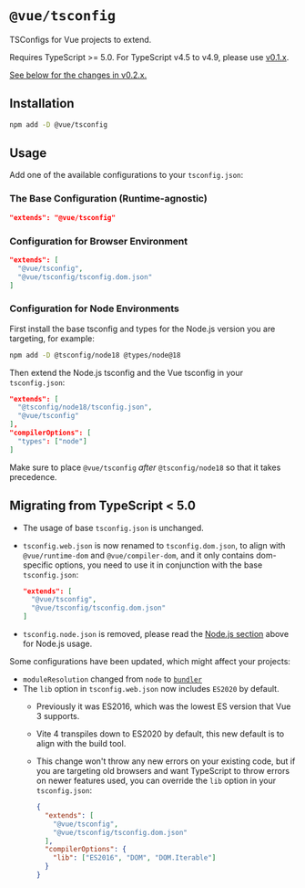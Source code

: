 # `@vue/tsconfig`

TSConfigs for Vue projects to extend.

Requires TypeScript >= 5.0. For TypeScript v4.5 to v4.9, please use [v0.1.x](https://www.npmjs.com/package/@vue/tsconfig/v/0.1.3).

[See below for the changes in v0.2.x.](#migrating-from-typescript--50)

## Installation

```sh
npm add -D @vue/tsconfig
```

## Usage

Add one of the available configurations to your `tsconfig.json`:

### The Base Configuration (Runtime-agnostic)

```json
"extends": "@vue/tsconfig"
```

### Configuration for Browser Environment

```json
"extends": [
  "@vue/tsconfig",
  "@vue/tsconfig/tsconfig.dom.json"
]
```

### Configuration for Node Environments

First install the base tsconfig and types for the Node.js version you are targeting, for example:

```sh
npm add -D @tsconfig/node18 @types/node@18
```

Then extend the Node.js tsconfig and the Vue tsconfig in your `tsconfig.json`:

```json
"extends": [
  "@tsconfig/node18/tsconfig.json",
  "@vue/tsconfig"
],
"compilerOptions": [
  "types": ["node"]
]
```

Make sure to place `@vue/tsconfig` *after* `@tsconfig/node18` so that it takes precedence.

## Migrating from TypeScript < 5.0

- The usage of base `tsconfig.json` is unchanged.
- `tsconfig.web.json` is now renamed to `tsconfig.dom.json`, to align with `@vue/runtime-dom` and `@vue/compiler-dom`, and it only contains dom-specific options, you need to use it in conjunction with the base `tsconfig.json`:

  ```json
  "extends": [
    "@vue/tsconfig",
    "@vue/tsconfig/tsconfig.dom.json"
  ]
  ```

- `tsconfig.node.json` is removed, please read the [Node.js section](#configuration-for-node-environments) above for Node.js usage.

Some configurations have been updated, which might affect your projects:

- `moduleResolution` changed from `node` to [`bundler`](https://devblogs.microsoft.com/typescript/announcing-typescript-5-0/#moduleresolution-bundler)
- The `lib` option in `tsconfig.web.json` now includes `ES2020` by default.
  - Previously it was ES2016, which was the lowest ES version that Vue 3 supports.
  - Vite 4 transpiles down to ES2020 by default, this new default is to align with the build tool.
  - This change won't throw any new errors on your existing code, but if you are targeting old browsers and want TypeScript to throw errors on newer features used, you can override the `lib` option in your `tsconfig.json`:

    ```json
    {
      "extends": [
        "@vue/tsconfig",
        "@vue/tsconfig/tsconfig.dom.json"
      ],
      "compilerOptions": {
        "lib": ["ES2016", "DOM", "DOM.Iterable"]
      }
    }
    ```
